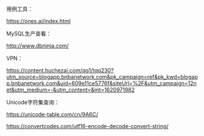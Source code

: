 用例工具：

https://ones.ai/index.html

MySQL生产查看：

http://www.dbninja.com/

VPN：

https://content.huchezai.com/qq1/tqq230?utm_source=blogapp.bnbanetwork.com&pk_campaign=ref&pk_kwd=blogapp.bnbanetwork.com&uid=609e11ce5776f&siteUrl=%2F&utm_campaign=12net&utm_medium=-&utm_content=&mt=1620971982

Unicode字符集查询：

https://unicode-table.com/cn/9A6C/

https://convertcodes.com/utf16-encode-decode-convert-string/



